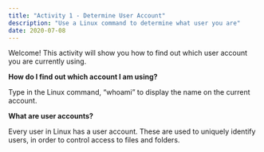 ```yaml
---
title: "Activity 1 - Determine User Account"
description: "Use a Linux command to determine what user you are"
date: 2020-07-08
---
```


Welcome! This activity will show you how to find out which user account you are currently using. 

**How do I find out which account I am using?**

Type in the Linux command, “whoami” to display the name on the current account.

**What are user accounts?**

Every user in Linux has a user account. These are used to uniquely identify users, in order to control access to files and folders.

